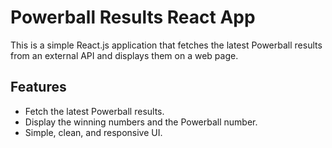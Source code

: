 # Powerball Results React App

This is a simple React.js application that fetches the latest Powerball results from an external API and displays them on a web page.

## Features

- Fetch the latest Powerball results.
- Display the winning numbers and the Powerball number.
- Simple, clean, and responsive UI.




